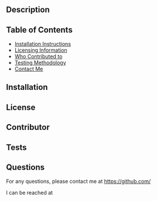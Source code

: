 # 

## Description



## Table of Contents 

- [Installation Instructions](#installation)
- [Licensing Information](#license)
- [Who Contributed to ](#contributor)
- [Testing Methodology](#tests)
- [Contact Me](#questions)

## Installation



## License




## Contributor



## Tests


## Questions

For any questions, please contact me at https://github.com/

I can be reached at 